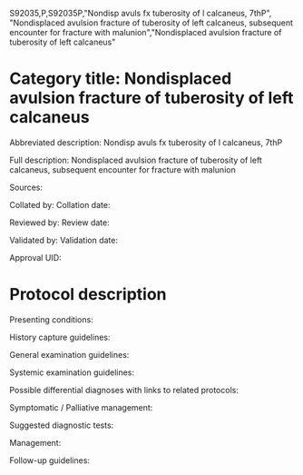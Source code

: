 S92035,P,S92035P,"Nondisp avuls fx tuberosity of l calcaneus, 7thP", "Nondisplaced avulsion fracture of tuberosity of left calcaneus, subsequent encounter for fracture with malunion","Nondisplaced avulsion fracture of tuberosity of left calcaneus"
# Category title: Nondisplaced avulsion fracture of tuberosity of left calcaneus

Abbreviated description: Nondisp avuls fx tuberosity of l calcaneus, 7thP

Full description: Nondisplaced avulsion fracture of tuberosity of left calcaneus, subsequent encounter for fracture with malunion

Sources:

Collated by:
Collation date:

Reviewed by:
Review date:

Validated by:
Validation date:

Approval UID:

# Protocol description

Presenting conditions:

History capture guidelines:

General examination guidelines:

Systemic examination guidelines:

Possible differential diagnoses with links to related protocols:

Symptomatic / Palliative management:

Suggested diagnostic tests:

Management:

Follow-up guidelines:
